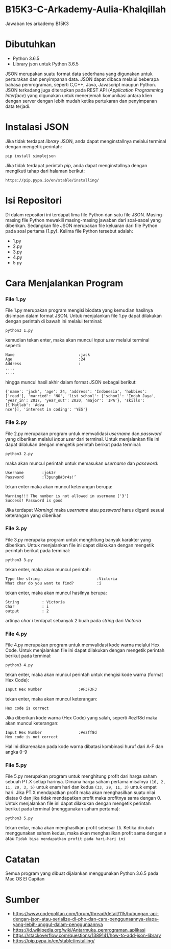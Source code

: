 # B15K3-C-Arkademy-Aulia-Khalqillah
Jawaban tes arkademy B15K3
# Dibutuhkan
- Python 3.6.5
- Library json untuk Python 3.6.5

JSON merupakan suatu format data sederhana yang digunakan untuk perturakan dan penyimpanan data. JSON dapat dibaca melalui beberapa bahasa pemrograman, seperti C,C++, Java, Javascript maupun Python. JSON terkadang juga diterapkan pada REST API (_Application Programming Interface_) yang digunakan untuk menerjemah komunikasi antara klien dengan server dengan lebih mudah ketika pertukaran dan penyimpanan data terjadi. 
# Instalasi JSON
Jika tidak terdapat _library_ JSON, anda dapat menginstallnya melalui terminal dengan mengetik perintah:
```
pip install simplejson
```
Jika tidak terdapat perintah _pip_, anda dapat menginstallnya dengan mengikuti tahap dari halaman berikut:
```
https://pip.pypa.io/en/stable/installing/
```
# Isi Repositori
Di dalam repositori ini terdapat lima file Python dan satu file JSON. Masing-masing file Python mewakili masing-masing jawaban dari soal-saoal yang diberikan. Sedangkan file JSON merupakan file keluaran dari file Python pada soal pertama (1.py). Kelima file Python tersebut adalah:
- 1.py
- 2.py
- 3.py
- 4.py
- 5.py

# Cara Menjalankan Program
### File 1.py
File 1.py merupakan program mengisi biodata yang kemudian hasilnya disimpan dalam format JSON. Untuk menjalankan file 1.py dapat dilakukan dengan perintah di bawah ini melalui terminal:
```
python3 1.py
```
kemudian tekan enter, maka akan muncul _input user_ melalui terminal seperti:
```
Name                            :jack
Age                             :24
Address                         :
....
....
```
hingga muncul hasil akhir dalam format JSON sebagai berikut:
```
{'name': 'jack', 'age': 24, 'address': 'Indonesia', 'hobbies': ['read'], 'married': 'NO', 'list_school': {'school': 'Indah Jaya', 'year_in': 2017, 'year_out': 2020, 'major': 'IPA'}, 'skills': [{'Matlab': 'Adva
nce'}], 'interest in coding': 'YES'}
```

### File 2.py
File 2.py merupakan program untuk memvalidasi _username_ dan _password_ yang diberikan melalui _input user_ dari terminal. Untuk menjalankan file ini dapat dilalukan dengan mengetik perintah berikut pada terminal:
```
python3 2.py
```
maka akan muncul perintah untuk memasukan _username_ dan _password_:
```
Username        :jok3r
Password        :T3pungB#3r4s!’
```
tekan enter maka akan muncul keterangan berupa:
```
Warning!!! The number is not allowed in username ['3']
Success! Password is good
```
Jika terdapat _Warning!_ maka _username_ atau _password_ harus diganti sesuai keterangan yang diberikan

### File 3.py
File 3.py merupaka program untuk menghitung banyak karakter yang diberikan. Untuk menjalankan file ini dapat dilakukan dengan mengetik perintah berikut pada terminal:
```
python3 3.py
```
tekan enter, maka akan muncul perintah:
```
Type the string                         :Victoria
What char do you want to find?          :i
```
tekan enter, maka akan muncul hasilnya berupa:
```
String          : Victoria
Char            : i
output          : 2
```
artinya _char i_ terdapat sebanyak 2 buah pada _string_ dari _Victoria_

### File 4.py
File 4.py merupakan program untuk memvalidasi kode warna melalui Hex Code. Untuk menjalankan file ini dapat dilakukan dengan mengetik perintah berikut pada terminal:
```
python3 4.py
```
tekan enter, maka akan muncul perintah untuk mengisi kode warna (format Hex Code):
```
Input Hex Number                :#F3F3F3
```
tekan enter, maka akan muncul keterangan:
```
Hex code is correct
```
Jika diberikan kode warna (Hex Code) yang salah, seperti #ezff8d maka akan muncul keterangan:
```
Input Hex Number                :#ezff8d
Hex code is not correct
```
Hal ini dikarenakan pada kode warna dibatasi kombinasi huruf dari A-F dan angka 0-9

### File 5.py
File 5.py merupakan program untuk menghitung profit dari harga saham sebuah PT.X setiap harinya. Dimana harga saham pertama misalnya `(10, 2, 11, 20, 3, 5)` untuk enam hari dan kedua `(33, 29, 11, 3)` untuk empat hari. Jika PT.X mendapatkan profit maka akan menghasilkan suatu nilai diatas 0 dan jika tidak mendapatkan profit maka profitnya sama dengan 0. Untuk menjalankan file ini dapat dilakukan dengan mengetik perintah berikut pada terminal (menggunakan saham pertama):
```
python3 5.py
```
tekan entar, maka akan menghasilkan profit sebesar `18`. Ketika dirubah menggunakan saham kedua, maka akan menghasilkan profit sama dengan `0` atau `Tidak bisa mendapatkan profit pada hari-hari ini`

# Catatan
Semua program yang dibuat dijalankan menggunakan Python 3.6.5 pada Mac OS El Capitan

# Sumber
- https://www.codepolitan.com/forum/thread/detail/115/hubungan-api-dengan-json-atau-serialize-di-php-dan-cara-penggunaannya-siapa-yang-lebih-unggul-dalam-penggunaannya
- https://id.wikipedia.org/wiki/Antarmuka_pemrograman_aplikasi
- https://stackoverflow.com/questions/1389141/how-to-add-json-library
- https://pip.pypa.io/en/stable/installing/


